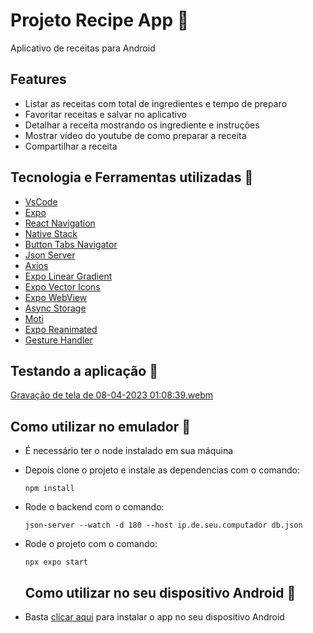 # Projeto Recipe App :garlic:
Aplicativo de receitas para Android

## Features 
- Listar as receitas com total de ingredientes e tempo de preparo
- Favoritar receitas e salvar no aplicativo
- Detalhar a receita mostrando os ingrediente e instruções
- Mostrar vídeo do youtube de como preparar a receita
- Compartilhar a receita

## Tecnologia e Ferramentas utilizadas :robot:
- [VsCode](https://code.visualstudio.com/)
- [Expo](https://docs.expo.dev/)
- [React Navigation](https://reactnavigation.org/docs/getting-started)
- [Native Stack](https://reactnavigation.org/docs/hello-react-navigation)
- [Button Tabs Navigator](https://reactnavigation.org/docs/bottom-tab-navigator)
- [Json Server](https://github.com/typicode/json-server)
- [Axios](https://www.npmjs.com/package/axios)
- [Expo Linear Gradient](https://docs.expo.dev/versions/latest/sdk/linear-gradient/)
- [Expo Vector Icons](https://docs.expo.dev/guides/icons/)
- [Expo WebView](https://docs.expo.dev/versions/latest/sdk/webview/)
- [Async Storage](https://docs.expo.dev/versions/latest/sdk/async-storage/)
- [Moti](https://moti.fyi/installation)
- [Expo Reanimated](https://docs.expo.dev/versions/latest/sdk/reanimated/)
- [Gesture Handler](https://docs.expo.dev/versions/latest/sdk/gesture-handler/)

## Testando a aplicação :runner:
[Gravação de tela de 08-04-2023 01:08:39.webm](https://user-images.githubusercontent.com/20332960/230702578-8e350f7f-a965-4c04-be44-510d7fb4d2ce.webm)

## Como utilizar no emulador :iphone:
- É necessário ter o node instalado em sua máquina
  
- Depois clone o projeto e instale as dependencias com o comando:
  ```
  npm install
  ```
- Rode o backend com o comando:
  ```
  json-server --watch -d 180 --host ip.de.seu.computador db.json  
  ```
- Rode o projeto com o comando:
  ```
  npx expo start
  ```
  ## Como utilizar no seu dispositivo Android :iphone:
- Basta [clicar aqui](https://github.com/gustavogss/recipe-app/releases/download/0.0.1/application-d78ac710-e41c-4df0-9e89-79a3cd69ac82.apk) para instalar o app no seu dispositivo Android
